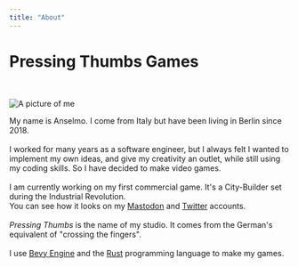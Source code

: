 ```yaml
---
title: "About"
---
```


# Pressing Thumbs Games

<br>

![A picture of me](./photo.png)

My name is Anselmo. I come from Italy but have been living in Berlin since 2018.
<br>
<br>
I worked for many years as a software engineer, but I always felt I wanted to implement my own ideas,
and give my creativity an outlet, while still using my coding skills. So I have decided to make video games.
<br>
<br>
I am currently working on my first commercial game. It's a City-Builder set during the Industrial Revolution.
<br>
You can see how it looks on my [Mastodon](https://mastodon.online/@elmowilk) and [Twitter](https://twitter.com/ElmoSampedro) accounts.
<br>
<br>
_Pressing Thumbs_ is the name of my studio. It comes from the German's equivalent
of "crossing the fingers".
<br>
<br>
I use [Bevy Engine](https://bevyengine.org) and the [Rust](https://rust-lang.org) programming language to make my games.
